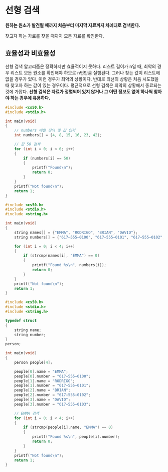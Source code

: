 # 선형 검색

**원하는 원소가 발견될 때까지 처음부터 마지막 자료까지 차례대로 검색한다.**

찾고자 하는 자료를 찾을 때까지 모든 자료를 확인한다.

## 효율성과 비효율성

선형 검색 알고리즘은 정확하지만 효율적이지 못하다.
리스트 길이가 n일 때, 최악의 경우 리스트 모든 원소를 확인해야 하므로 n번만큼 실행된다. 그러나 찾는 값이 리스트에 없을 경우가 있다. 이런 경우가 최악의 상황이다. 반대로 최선의 상황은 처음 시도했을 때 찾고자 하는 값이 있는 경우이다. 평균적으로 선형 검색은 최악의 상황에서 종료되는 것에 가깝다.
**선형 검색은 자료가 정렬되어 있지 않거나 그 어떤 정보도 없어 하나씩 찾아야 하는 경우에 유용하다.**

```c
#include <cs50.h>
#include <stdio.h>

int main(void)
{
    // numbers 배열 정의 및 값 입력
    int numbers[] = {4, 8, 15, 16, 23, 42};

    // 값 50 검색
    for (int i = 0; i < 6; i++)
    {
        if (numbers[i] == 50)
        {
            printf("Found\n");
            return 0;
        }
    }
    printf("Not found\n");
    return 1;
}
```

```c
#include <cs50.h>
#include <stdio.h>
#include <string.h>

int main(void)
{
    string names[] = {"EMMA", "RODRIGO", "BRIAN", "DAVID"};
    string numbers[] = {"617–555–0100", "617–555–0101", "617–555–0102", "617–555–0103"};

    for (int i = 0; i < 4; i++)
    {
        if (strcmp(names[i], "EMMA") == 0)
        {
            printf("Found %s\n", numbers[i]);
            return 0;
        }
    }
    printf("Not found\n");
    return 1;
}
```

```c
#include <cs50.h>
#include <stdio.h>
#include <string.h>

typedef struct
{
    string name;
    string number;
}
person;

int main(void)
{
    person people[4];

    people[0].name = "EMMA";
    people[0].number = "617–555–0100";
    people[1].name = "RODRIGO";
    people[1].number = "617–555–0101";
    people[2].name = "BRIAN";
    people[2].number = "617–555–0102";
    people[3].name = "DAVID";
    people[3].number = "617–555–0103";

    // EMMA 검색
    for (int i = 0; i < 4; i++)
    {
        if (strcmp(people[i].name, "EMMA") == 0)
        {
            printf("Found %s\n", people[i].number);
            return 0;
        }
    }
    printf("Not found\n");
    return 1;
}
```
